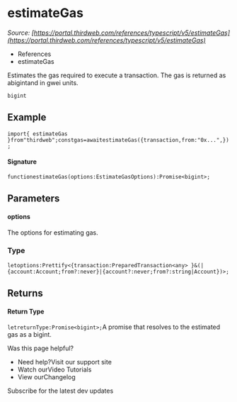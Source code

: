 # estimateGas

*Source: [https://portal.thirdweb.com/references/typescript/v5/estimateGas](https://portal.thirdweb.com/references/typescript/v5/estimateGas)*

* References
* estimateGas

Estimates the gas required to execute a transaction. The gas is returned as abigintand in gwei units.

`bigint`
## Example

`import{ estimateGas }from"thirdweb";constgas=awaitestimateGas({transaction,from:"0x...",});`
#### Signature

`functionestimateGas(options:EstimateGasOptions):Promise<bigint>;`
## Parameters

#### options

The options for estimating gas.

### Type

`letoptions:Prettify<{transaction:PreparedTransaction<any> }&(|{account:Account;from?:never}|{account?:never;from?:string|Account})>;`
## Returns

#### Return Type

`letreturnType:Promise<bigint>;`A promise that resolves to the estimated gas as a bigint.

Was this page helpful?

* Need help?Visit our support site
* Watch ourVideo Tutorials
* View ourChangelog

Subscribe for the latest dev updates

